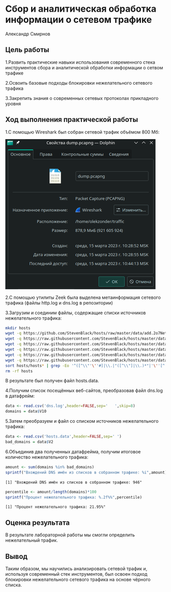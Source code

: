 # Сбор и аналитическая обработка информации о сетевом трафике
Александр Смирнов

## Цель работы

1.Развить практические навыки использования современного стека
инструментов сбора и аналитической обработки информации о сетвом трафике

2.Освоить базовые подходы блокировки нежелательного сетевого трафика

3.Закрепить знания о современных сетевых протоколах прикладного уровня

## Ход выполнения практической работы

1.C помощью Wireshark был собран сетевой трафик объёмом 800 Мб:

<img src="screenshots/1.png" class="quarto-discovered-preview-image"
data-fig-align="center" />

2.C помощью утилиты Zeek была выделена метаинформация сетевого трафика
(файлы http.log и dns.log в репозитории)

3.Загрузим и соединим файлы, содержащие списки источников нежелательного
трафика:

``` bash
mkdir hosts
wget -q https://github.com/StevenBlack/hosts/raw/master/data/add.2o7Net/hosts -O hosts/hosts.1
wget -q https://raw.githubusercontent.com/StevenBlack/hosts/master/data/KADhosts/hosts -O hosts/hosts.2
wget -q https://raw.githubusercontent.com/StevenBlack/hosts/master/data/yoyo.org/hosts -O hosts/hosts.3
wget -q https://raw.githubusercontent.com/StevenBlack/hosts/master/data/tiuxo/hosts -O hosts/hosts.4
wget -q https://raw.githubusercontent.com/StevenBlack/hosts/master/data/URLHaus/hosts -O hosts/hosts.5
wget -q https://raw.githubusercontent.com/StevenBlack/hosts/master/data/mvps.org/hosts -O hosts/hosts.6
sort hosts/hosts* | grep -Eo '^([^\\"'\''#]|\\.|"([^\\"]|\\.)*"|'\''[^'\'']*'\'')*' | uniq > hosts.data
rm -rf hosts
```

В результате был получен файл hosts.data.

4.Получим список посещённых веб-сайтов, преобразовав файл dns.log в
датафрейм:

``` r
data <- read.csv('dns.log',header=FALSE,sep='   ',skip=8)
domains = data$V10
```

5.Затем преобразуем и файл со списком источников нежелательного трафика:

``` r
data <- read.csv('hosts.data',header=FALSE,sep=' ')
bad_domains = data$V2
```

6.Объединив два полученных датафрейма, получим итоговое количество
нежелательного трафика:

``` r
amount <- sum(domains %in% bad_domains)
sprintf("Вхождений DNS имён из списков в собранном трафике: %i",amount)
```

    [1] "Вхождений DNS имён из списков в собранном трафике: 946"

``` r
percentile <- amount/length(domains)*100
sprintf("Процент нежелательного трафика: %.2f%%",percentile)
```

    [1] "Процент нежелательного трафика: 21.95%"

## Оценка результата

В результате лабораторной работы мы смогли определить нежелательный
трафик.

## Вывод

Таким образом, мы научились анализировать сетевой трафик и, используя
современный стек инструментов, был освоен подход блокировки
нежелательного сетевого трафика на основе чёрного списка.
